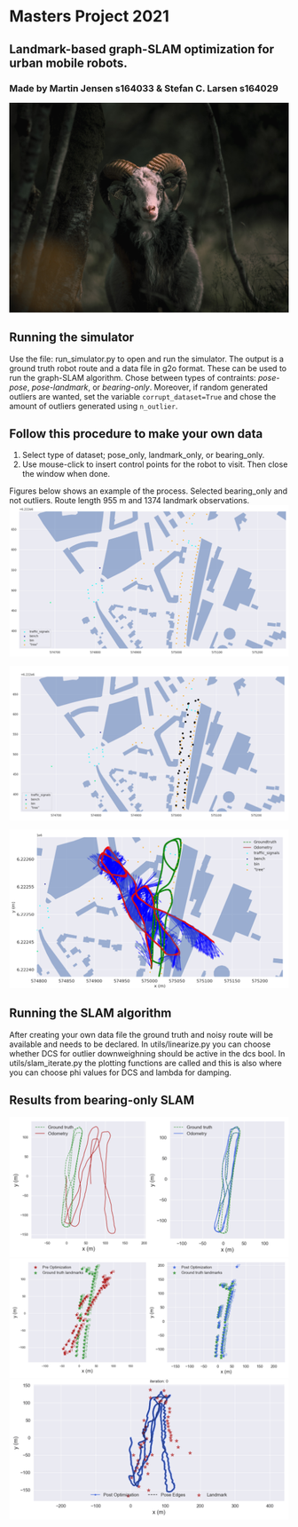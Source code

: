 # Masters Project 2021
## Landmark-based graph-SLAM optimization for urban mobile robots.
### Made by Martin Jensen s164033 & Stefan C. Larsen s164029

![Ged](./ged2.jpg)

## Running the simulator
Use the file: run_simulator.py to open and run the simulator. The output is a ground truth robot route and a data file in g2o format. These can be used to run the graph-SLAM algorithm. 
Chose between types of contraints: *pose-pose*, *pose-landmark*, or *bearing-only*. Moreover, if random generated outliers are wanted, set the variable `corrupt_dataset=True` and chose the amount of outliers generated using `n_outlier`.
  
## Follow this procedure to make your own data 
1. Select type of dataset; pose_only, landmark_only, or bearing_only.  
2. Use mouse-click to insert control points for the robot to visit. Then close the window when done.

Figures below shows an example of the process. Selected bearing_only and not outliers. Route length 955 m and 1374 landmark observations.
![simulator](./figures/simulator.png)

![simulator](./figures/simulator_control_points.png)

![simulator](./figures/simulator_route_odometry.png)

## Running the SLAM algorithm

After creating your own data file the ground truth and noisy route will be available and needs to be declared. 
In utils/linearize.py you can choose whether DCS for outlier downweighning should be active in the dcs bool.
In utils/slam_iterate.py the plotting functions are called and this is also where you can choose phi values for DCS and lambda for damping.

## Results from bearing-only SLAM
![results](./figures/ground_Together.png)
![results](./figures/landmarkpositionsbeforeafter.png)
![Alt Text](./figures/20211230-132841.gif)

